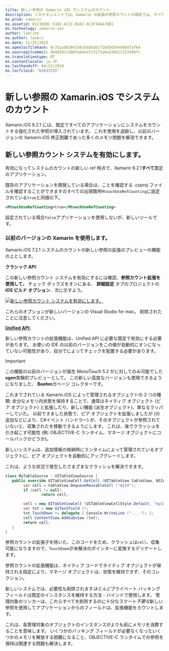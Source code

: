```yaml
---
title: 新しい参照の Xamarin.iOS でシステムのカウント
description: このドキュメントでは、Xamarin の拡張の参照カウントの既定では、すべての Xamarin.iOS アプリケーションで有効になっているシステムについて説明します。
ms.prod: xamarin
ms.assetid: 0221ED8C-5382-4C1C-B182-6C3F3AA47DB1
ms.technology: xamarin-ios
author: lobrien
ms.author: laobri
ms.date: 11/25/2015
ms.openlocfilehash: 8c7b1a88284156cb5d4261f18d5659ed66dfaf64
ms.sourcegitcommit: 4b402d1c508fa84e4fc3171a6e43b811323948fc
ms.translationtype: MT
ms.contentlocale: ja-JP
ms.lasthandoff: 04/23/2019
ms.locfileid: "61037231"
---
```

# <a name="new-reference-counting-system-in-xamarinios"></a>新しい参照の Xamarin.iOS でシステムのカウント

Xamarin.iOS 9.2.1 には、既定ですべてのアプリケーションにシステムをカウントする強化された参照が導入されています。 これを使用を追跡し、以前のバージョンの Xamarin.iOS 修正困難であった多くのメモリ問題を解消できます。

## <a name="enabling-the-new-reference-counting-system"></a>新しい参照カウント システムを有効にします。

有効になってシステムのカウントの新しい ref 時点で、Xamarin 9.2.1**すべて**既定のアプリケーション。

既存のアプリケーションを開発している場合は、ことを確認する .csproj ファイルを確認することができますのすべての出現箇所`MtouchUseRefCounting`に設定されている`true`と同様の下。

```xml
<MtouchUseRefCounting>true</MtouchUseRefCounting>
```

設定されている場合`false`アプリケーションを使用しないが、新しいツールです。

### <a name="using-older-versions-of-xamarin"></a>以前のバージョンの Xamarin を使用します。

Xamarin.iOS 7.2.1 システムのカウントの新しい参照の拡張のプレビューの機能の上とします。

**クラシック API:**

この新しい参照カウント システムを有効にするには確認、**参照カウント拡張を使用して、** チェック ボックスをオンにある、 **詳細設定**  タブのプロジェクトの**iOS ビルド オプション**、次に示すよう。 

[![](newrefcount-images/image1.png "新しい参照カウント システムを有効にします。")](newrefcount-images/image1.png#lightbox)

これらのオプションが新しいバージョンの Visual Studio for mac。 削除されたことに注意してください。

 **[Unified API:](~/cross-platform/macios/unified/index.md)**

 新しい参照カウントの拡張機能は、Unified API に必要な既定で有効にする必要があります。 お使いの IDE の以前のバージョンをこの値が自動的にオンになっていない可能性があり、自分でによってチェックを配置する必要があります。

    
> [!IMPORTANT]
> この機能の以前のバージョンが誕生 MonoTouch 5.2 がに対してのみ可能でした**sgen**実験的プレビューとして。 この新しい高度なバージョンも使用できるようになりました、 **Boehm**ガベージ コレクターです。


これまでされている Xamarin.iOS によって管理されるオブジェクトの 2 つの種類: 余分なメモリ内状態を保持することで、通常はネイティブ オブジェクト (ピア オブジェクト) と拡張したり、新しい機能 (派生オブジェクト)、単なるラッパーしていた。 以前できました状態で、ピア オブジェクトを拡張しましたが (の追加などにより、C#イベント ハンドラー) が、そのオブジェクトが参照されていないと、収集されたを移動できるようにします。 これは、後でクラッシュを引き起こす可能性 (例: OBJECTIVE-C ランタイム、マネージ オブジェクトにコールバックかどうか)。

新しいシステムは、追加情報の格納時にランタイムによって管理されているオブジェクトに、ピア オブジェクトを自動的にアップグレードします。

これは、ような状況で発生したさまざまなクラッシュを解決できます。

```csharp
class MyTableSource : UITableViewSource {
   public override UITableViewCell GetCell (UITableView tableView, NSIndexPath indexPath) {
        var cell = tableView.DequeueReusableCell ("myId");
        if (cell != null)
                return cell;

        cell = new UITableViewCell (UITableViewCellStyle.Default, "myId");
        var txt = new UITextField ();
        txt.TouchDown += delegate { Console.WriteLine ("...."); };
        cell.ContentView.AddSubview (txt);
        return cell;
   }
}
```

参照カウントの拡張子を除いた、このコードをため、クラッシュは`cell`、収集可能になりますので、`TouchDown`が未解決のポインターに変換するデリゲートします。

参照カウントの拡張機能は、ネイティブ コードでネイティブ オブジェクトが保持される指定により、マネージ オブジェクトは、状態を維持できず、そのコレクション。

新しいシステムでは、必要性も削除されます*ほとんど*プライベート バッキング フィールドは既定のインスタンスを維持する方法 - バインドで使用します。 管理対象のリンカーは、これらすべてを削除するのに十分なスマート*不要な*新しい参照を使用してアプリケーションからのフィールドは、拡張機能をカウントします。

これは、各管理対象のオブジェクトのインスタンスがよりも前にメモリを消費することを意味します。 いくつかのバッキング フィールドが必要なくなったいくつかのメモリを解放する困難になること、OBJECTIVE-C ランタイムでの参照を保持は関連する問題も解決します。
